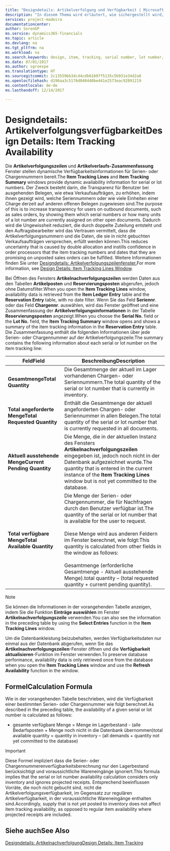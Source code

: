 ```yaml
---
title: "Designdetails: Artikelverfolgung und Verfügbarkeit | Microsoft Docs"
description: "In diesem Thema wird erläutert, wie sichergestellt wird, dass die Mitarbeiter, die Prozessaufträge auf Verfügbarkeit der Serien- oder Chargennummern prüfen, sich auf die Informationen verlassen können."
services: project-madeira
documentationcenter: 
author: SorenGP
ms.service: dynamics365-financials
ms.topic: article
ms.devlang: na
ms.tgt_pltfrm: na
ms.workload: na
ms.search.keywords: design, item, tracking, serial number, lot number, outbound documents
ms.date: 07/01/2017
ms.author: sgroespe
ms.translationtype: HT
ms.sourcegitcommit: 2c13559bb3dc44cdb61697f5135c5b931e34d2a8
ms.openlocfilehash: d196aa3c5176d040440be441e2573eac92891219
ms.contentlocale: de-de
ms.lasthandoff: 12/14/2017

---
```

# <a name="design-details-item-tracking-availability"></a><span data-ttu-id="2b804-103">Designdetails: Artikelverfolgungsverfügbarkeit</span><span class="sxs-lookup"><span data-stu-id="2b804-103">Design Details: Item Tracking Availability</span></span>
<span data-ttu-id="2b804-104">Die **Artikelverfolgungszeilen** und **Artikelverlaufs-Zusammenfassung** Fenster stellen dynamische Verfügbarkeitsinformationen für Serien- oder Chargennummern bereit.</span><span class="sxs-lookup"><span data-stu-id="2b804-104">The **Item Tracking Lines** and **Item Tracking Summary** windows provide dynamic availability information for serial or lot numbers.</span></span> <span data-ttu-id="2b804-105">Der Zweck besteht darin, die Transparenz für Benutzer bei ausgehenden Belegen, wie etwa Verkaufsaufträgen, zu erhöhen, indem ihnen gezeigt wird, welche Seriennummern oder wie viele Einheiten einer Charge derzeit auf anderen offenen Belegen zugewiesen sind.</span><span class="sxs-lookup"><span data-stu-id="2b804-105">The purpose of this is to increase transparency for users on outbound documents, such as sales orders, by showing them which serial numbers or how many units of a lot number are currently assigned on other open documents.</span></span> <span data-ttu-id="2b804-106">Dadurch wird die Ungewissheit reduziert, die durch doppelte Zuteilung entsteht und den Auftragsbearbeiter wird das Vertrauen vermittelt, dass die Artikelverfolgungsnummern und die Daten, die sie in nicht gebuchten Verkaufsaufträgen versprechen, erfüllt werden können.</span><span class="sxs-lookup"><span data-stu-id="2b804-106">This reduces uncertainty that is caused by double allocation and instills confidence in order processors that the item tracking numbers and dates that they are promising on unposted sales orders can be fulfilled.</span></span> <span data-ttu-id="2b804-107">Weitere Informationen finden Sie unter [Designdetails: Artikelverfolgungszeilenfenster.](design-details-item-tracking-lines-window.md)</span><span class="sxs-lookup"><span data-stu-id="2b804-107">For more information, see [Design Details: Item Tracking Lines Window](design-details-item-tracking-lines-window.md).</span></span>  
  
<span data-ttu-id="2b804-108">Bei Öffnen des Fensters **Artikelnachverfolgungszeilen** werden Daten aus den Tabellen **Artikelposten** und **Reservierungsposten** abgerufen, jedoch ohne Datumsfilter.</span><span class="sxs-lookup"><span data-stu-id="2b804-108">When you open the **Item Tracking Lines** window, availability data is retrieved from the **Item Ledger Entry** table and the **Reservation Entry** table, with no date filter.</span></span> <span data-ttu-id="2b804-109">Wenn Sie das Feld **Seriennr**. oder das Feld **Chargennr**. auswählen, wird das Fenster geöffnet und eine Zusammenfassung der **Artikelverfolgungsinformationen** in der Tabelle **Reservierungsposten** angezeigt.</span><span class="sxs-lookup"><span data-stu-id="2b804-109">When you choose the **Serial No.** field or the **Lot No.** field, the **Item Tracking Summary** window opens and shows a summary of the item tracking information in the **Reservation Entry** table.</span></span> <span data-ttu-id="2b804-110">Die Zusammenfassung enthält die folgenden Informationen über jede Serien- oder Chargennummer auf der Artikelverfolgungszeile:</span><span class="sxs-lookup"><span data-stu-id="2b804-110">The summary contains the following information about each serial or lot number on the item tracking line:</span></span>  
  
|<span data-ttu-id="2b804-111">Feld</span><span class="sxs-lookup"><span data-stu-id="2b804-111">Field</span></span>|<span data-ttu-id="2b804-112">Beschreibung</span><span class="sxs-lookup"><span data-stu-id="2b804-112">Description</span></span>|  
|---------------------------------|---------------------------------------|  
|<span data-ttu-id="2b804-113">**Gesamtmenge**</span><span class="sxs-lookup"><span data-stu-id="2b804-113">**Total Quantity**</span></span>|<span data-ttu-id="2b804-114">Die Gesamtmenge der aktuell im Lager vorhandenen Chargen- oder Seriennummern.</span><span class="sxs-lookup"><span data-stu-id="2b804-114">The total quantity of the serial or lot number that is currently in inventory.</span></span>|  
|<span data-ttu-id="2b804-115">**Total angeforderte Menge**</span><span class="sxs-lookup"><span data-stu-id="2b804-115">**Total Requested Quantity**</span></span>|<span data-ttu-id="2b804-116">Enthält die Gesamtmenge der aktuell angeforderten Chargen- oder Seriennummer in allen Belegen.</span><span class="sxs-lookup"><span data-stu-id="2b804-116">The total quantity of the serial or lot number that is currently requested in all documents.</span></span>|  
|<span data-ttu-id="2b804-117">**Aktuell ausstehende Menge**</span><span class="sxs-lookup"><span data-stu-id="2b804-117">**Current Pending Quantity**</span></span>|<span data-ttu-id="2b804-118">Die Menge, die in der aktuellen Instanz des Fensters **Artikelnachverfolgungszeilen** eingegeben ist, jedoch noch nicht in der Datenbank aufgezeichnet wurde.</span><span class="sxs-lookup"><span data-stu-id="2b804-118">The quantity that is entered in the current instance of the **Item Tracking Lines** window but is not yet committed to the database.</span></span>|  
|<span data-ttu-id="2b804-119">**Total verfügbare Menge**</span><span class="sxs-lookup"><span data-stu-id="2b804-119">**Total Available Quantity**</span></span>|<span data-ttu-id="2b804-120">Die Menge der Serien- oder Chargennummer, die für Nachfragen durch den Benutzer verfügbar ist.</span><span class="sxs-lookup"><span data-stu-id="2b804-120">The quantity of the serial or lot number that is available for the user to request.</span></span><br /><br /> <span data-ttu-id="2b804-121">Diese Menge wird aus anderen Feldern im Fenster berechnet, wie folgt:</span><span class="sxs-lookup"><span data-stu-id="2b804-121">This quantity is calculated from other fields in the window as follows:</span></span><br /><br /> <span data-ttu-id="2b804-122">Gesamtmenge (erforderliche Gesamtmenge - Aktuell ausstehende Menge).</span><span class="sxs-lookup"><span data-stu-id="2b804-122">total quantity – (total requested quantity + current pending quantity).</span></span>|  
  
> [!NOTE]  
>  <span data-ttu-id="2b804-123">Sie können die Informationen in der vorangehenden Tabelle anzeigen, indem Sie die Funktion **Einträge auswählen** im Fenster **Artikelnachverfolgungszeile** verwenden.</span><span class="sxs-lookup"><span data-stu-id="2b804-123">You can also see the information in the preceding table by using the **Select Entries** function in the **Item Tracking Lines** window.</span></span>  
  
<span data-ttu-id="2b804-124">Um die Datenbankleistung beizubehalten, werden Verfügbarkeitsdaten nur einmal aus der Datenbank abgerufen, wenn Sie das **Artikelnachverfolgungszeilen**-Fenster öffnen und die **Verfügbarkeit aktualisieren**-Funktion im Fenster verwenden.</span><span class="sxs-lookup"><span data-stu-id="2b804-124">To preserve database performance, availability data is only retrieved once from the database when you open the **Item Tracking Lines** window and use the **Refresh Availability** function in the window.</span></span>  
  
## <a name="calculation-formula"></a><span data-ttu-id="2b804-125">Formel</span><span class="sxs-lookup"><span data-stu-id="2b804-125">Calculation Formula</span></span>  
<span data-ttu-id="2b804-126">Wie in der vorangehenden Tabelle beschrieben, wird die Verfügbarkeit einer bestimmten Serien- oder Chargennummer wie folgt berechnet.</span><span class="sxs-lookup"><span data-stu-id="2b804-126">As described in the preceding table, the availability of a given serial or lot number is calculated as follows:</span></span>  
  
* <span data-ttu-id="2b804-127">gesamte verfügbare Menge = Menge im Lagerbestand - (alle Bedarfsposten + Menge noch nicht in die Datenbank übernommen)</span><span class="sxs-lookup"><span data-stu-id="2b804-127">total available quantity = quantity in inventory – (all demands + quantity not yet committed to the database)</span></span>  
  
> [!IMPORTANT]  
>  <span data-ttu-id="2b804-128">Diese Formel impliziert dass die Serien- oder Chargennummerenverfügbarkeitsberechnung nur den Lagerbestand berücksichtigt und voraussichtliche Wareneingänge ignoriert.</span><span class="sxs-lookup"><span data-stu-id="2b804-128">This formula implies that the serial or lot number availability calculation considers only inventory and ignores projected receipts.</span></span> <span data-ttu-id="2b804-129">Entsprechend beeinflussen Vorräte, die noch nicht gebucht sind, nicht die Artikelverfolgungsverfügbarkeit, im Gegensatz zur regulären Artikelverfügbarkeit, in der voraussichtliche Wareneingänge enthalten sind.</span><span class="sxs-lookup"><span data-stu-id="2b804-129">Accordingly, supply that is not yet posted to inventory does not affect item tracking availability, as opposed to regular item availability where projected receipts are included.</span></span>  
  
## <a name="see-also"></a><span data-ttu-id="2b804-130">Siehe auch</span><span class="sxs-lookup"><span data-stu-id="2b804-130">See Also</span></span>  
[<span data-ttu-id="2b804-131">Designdetails: Artikelnachverfolgung</span><span class="sxs-lookup"><span data-stu-id="2b804-131">Design Details: Item Tracking</span></span>](design-details-item-tracking.md)
